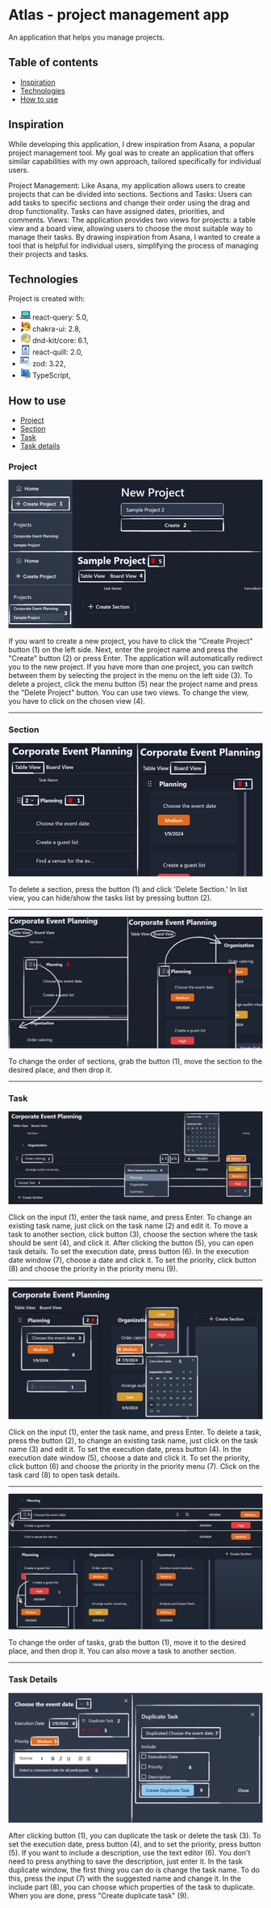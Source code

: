 # Atlas - project management app

An application that helps you manage projects.

## Table of contents

- [Inspiration](#inspiration)
- [Technologies](#technologies)
- [How to use](#how-to-use)

## Inspiration

While developing this application, I drew inspiration from Asana, a popular project management tool. My goal was to create an application that offers similar capabilities with my own approach, tailored specifically for individual users.

Project Management: Like Asana, my application allows users to create projects that can be divided into sections.
Sections and Tasks: Users can add tasks to specific sections and change their order using the drag and drop functionality. Tasks can have assigned dates, priorities, and comments.
Views: The application provides two views for projects: a table view and a board view, allowing users to choose the most suitable way to manage their tasks.
By drawing inspiration from Asana, I wanted to create a tool that is helpful for individual users, simplifying the process of managing their projects and tasks.

## Technologies

Project is created with:

- <img src="./src//images/laptop.png" alt="My Icon" width="20" height="20"> react-query: 5.0,
- <img src="./src//images/chakraUi.png" alt="My Icon" width="20" height="20"> chakra-ui: 2.8,
- <img src="./src//images/dnd.png" alt="My Icon" width="20" height="20"> dnd-kit/core: 6.1,
- <img src="./src//images/quill.png" alt="My Icon" width="20" height="20"> react-quill: 2.0,
- <img src="./src//images/zod.png" alt="My Icon" width="20" height="20"> zod: 3.22,
- <img src="./src//images/ts.png" alt="My Icon" width="20" height="20"> TypeScript,

## How to use

- [Project](#project)
- [Section](#section)
- [Task](#task)
- [Task details](#task-details)

### Project

![screen](./src//images/createProject1.jpg)

If you want to create a new project, you have to click the "Create Project" button (1) on the left side.
Next, enter the project name and press the "Create" button (2) or press Enter.
The application will automatically redirect you to the new project.
If you have more than one project, you can switch between them by selecting the project in the menu on the left side (3).
To delete a project, click the menu button (5) near the project name and press the "Delete Project" button.
You can use two views. To change the view, you have to click on the chosen view (4).

---

### Section

![screen](./src/images/editSection1.jpg)

To delete a section, press the button (1) and click 'Delete Section.' In list view, you can hide/show the tasks list by pressing button (2).

---

![screen](./src/images/moveSection1.jpg)

To change the order of sections, grab the button (1), move the section to the desired place, and then drop it.

---

### Task

![screen](./src/images/createEditTaskListView1.jpg)

Click on the input (1), enter the task name, and press Enter. To change an existing task name, just click on the task name (2) and edit it.
To move a task to another section, click button (3), choose the section where the task should be sent (4), and click it.
After clicking the button (5), you can open task details.
To set the execution date, press button (6). In the execution date window (7), choose a date and click it.
To set the priority, click button (8) and choose the priority in the priority menu (9).

---

![screen](./src/images/createEditTaskBoardView1.jpg)

Click on the input (1), enter the task name, and press Enter. To delete a task, press the button (2), to change an existing task name, just click on the task name (3) and edit it.
To set the execution date, press button (4). In the execution date window (5), choose a date and click it.
To set the priority, click button (6) and choose the priority in the priority menu (7). Click on the task card (8) to open task details.

---

![screen](./src/images/moveTask1.jpg)

To change the order of tasks, grab the button (1), move it to the desired place, and then drop it. You can also move a task to another section.

---

### Task Details

![screen](./src/images/taskDetails1.jpg)

After clicking button (1), you can duplicate the task or delete the task (3).
To set the execution date, press button (4), and to set the priority, press button (5).
If you want to include a description, use the text editor (6). You don't need to press anything to save the description, just enter it.
In the task duplicate window, the first thing you can do is change the task name. To do this, press the input (7) with the suggested name and change it.
In the include part (8), you can choose which properties of the task to duplicate. When you are done, press "Create duplicate task" (9).
